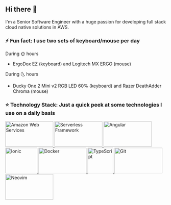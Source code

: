 ## Hi there 👋

I'm a Senior Software Engineer with a huge passion for developing full stack cloud native solutions in AWS.

### ⚡ Fun fact: I use two sets of keyboard/mouse per day

During :sun_with_face: hours
- ErgoDox EZ (keyboard) and Logitech MX ERGO (mouse)

During :last_quarter_moon_with_face: hours
- Ducky One 2 Mini v2 RGB LED 60% (keyboard) and Razer DeathAdder Chroma (mouse)

### :star: Technology Stack: Just a quick peek at some technologies I use on a daily basis

<a href="https://aws.amazon.com/">
  <img
    alt="Amazon Web Services"
    height="80"
    width="150"
    src="https://www.vectorlogo.zone/logos/amazon_aws/amazon_aws-ar21.svg" />
</a>
<a href="https://www.serverless.com/">
  <img
    alt="Serverless Framework"
    height="80"
    width="150"
    src="https://www.vectorlogo.zone/logos/serverless/serverless-ar21.svg" />
</a>
<a href="https://angular.io/">
  <img
    alt="Angular"
    height="80"
    width="150"
    src="https://www.vectorlogo.zone/logos/angular/angular-ar21.svg" />
</a>
<a href="https://ionicframework.com/">
  <img
    alt="Ionic"
    height="80"
    width="100"
    src="https://www.vectorlogo.zone/logos/ionicframework/ionicframework-ar21.svg" />
</a>
<a href="https://www.docker.com/">
  <img
    alt="Docker"
    height="80"
    width="150"
    src="https://www.vectorlogo.zone/logos/docker/docker-ar21.svg" />
</a>
<a href="https://www.typescriptlang.org/">
  <img
    alt="TypeScript"
    height="80"
    width="80"
    src="https://www.vectorlogo.zone/logos/typescriptlang/typescriptlang-icon.svg" />
</a>
<a href="https://git-scm.com/">
  <img
    alt="Git"
    height="80"
    width="150"
    src="https://www.vectorlogo.zone/logos/git-scm/git-scm-ar21.svg" />
</a>
<a href="https://neovim.io/">
  <img
    alt="Neovim"
    height="80"
    width="150"
    src="https://www.vectorlogo.zone/logos/neovimio/neovimio-ar21.svg" />
</a>



<!--
**wenindoubt/wenindoubt** is a ✨ _special_ ✨ repository because its `README.md` (this file) appears on your GitHub profile.

Here are some ideas to get you started:

- 🔭 I’m currently working on ...
- 🌱 I’m currently learning ...
- 👯 I’m looking to collaborate on ...
- 🤔 I’m looking for help with ...
- 💬 Ask me about ...
- 📫 How to reach me: ...
- 😄 Pronouns: ...
-->
